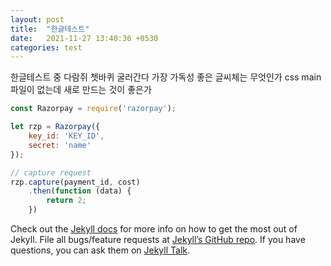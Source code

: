 ```yaml
---
layout: post
title:  "한글테스트"
date:   2021-11-27 13:40:36 +0530
categories: test
---
```

한글테스트 중 다람쥐 쳇바퀴 굴러간다 가장 가독성 좋은 글씨체는 무엇인가 css main 파일이 없는데 새로 만드는 것이 좋은가

```javascript
const Razorpay = require('razorpay');

let rzp = Razorpay({
	key_id: 'KEY_ID',
	secret: 'name'
});

// capture request
rzp.capture(payment_id, cost)
	.then(function (data) {
		return 2;
	})
```

Check out the [Jekyll docs][jekyll-docs] for more info on how to get the most out of Jekyll. File all bugs/feature requests at [Jekyll’s GitHub repo][jekyll-gh]. If you have questions, you can ask them on [Jekyll Talk][jekyll-talk].

[jekyll-docs]: https://jekyllrb.com/docs/home
[jekyll-gh]:   https://github.com/jekyll/jekyll
[jekyll-talk]: https://talk.jekyllrb.com/
